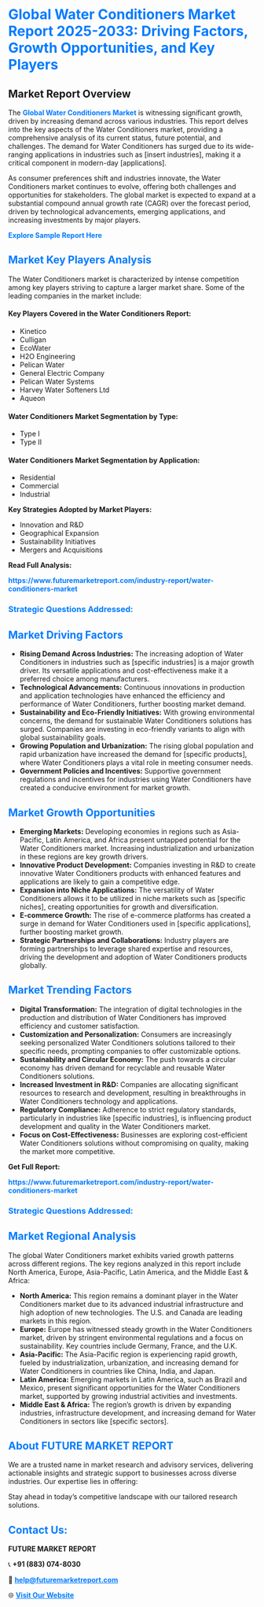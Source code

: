 <h1 style="color: #007BFF;">Global Water Conditioners Market Report 2025-2033: Driving Factors, Growth Opportunities, and Key Players</h1>

<section id="overview">
<h2>Market Report Overview</h2>
<p>The <a href="https://www.futuremarketreport.com/industry-report/water-conditioners-market" style="color: #007BFF; text-decoration: none;"><strong>Global Water Conditioners Market</strong></a> is witnessing significant growth, driven by increasing demand across various industries. This report delves into the key aspects of the Water Conditioners market, providing a comprehensive analysis of its current status, future potential, and challenges. The demand for Water Conditioners has surged due to its wide-ranging applications in industries such as [insert industries], making it a critical component in modern-day [applications].</p>
<p>As consumer preferences shift and industries innovate, the Water Conditioners market continues to evolve, offering both challenges and opportunities for stakeholders. The global market is expected to expand at a substantial compound annual growth rate (CAGR) over the forecast period, driven by technological advancements, emerging applications, and increasing investments by major players.</p>
</section>

<section id="overview">
<p><a href="https://www.futuremarketreport.com/request-sample/reportId=91773" style="color: #007BFF; text-decoration: none;"><strong>Explore Sample Report Here</strong></a></p>
</section>

<section id="key-players">
<h2 style="color: #007BFF;">Market Key Players Analysis</h2>
<p>The Water Conditioners market is characterized by intense competition among key players striving to capture a larger market share. Some of the leading companies in the market include:</p>
<h4>Key Players Covered in the Water Conditioners Report:</h4>
<ul><li>Kinetico</li><li>Culligan</li><li>EcoWater</li><li>H2O Engineering</li><li>Pelican Water</li><li>General Electric Company</li><li>Pelican Water Systems</li><li>Harvey Water Softeners Ltd</li><li>Aqueon</li></ul>
<h4>Water Conditioners Market Segmentation by Type:</h4>
<ul><li>Type I</li><li>Type II</li></ul>

<h4>Water Conditioners Market Segmentation by Application:</h4>
<ul><li>Residential</li><li>Commercial</li><li>Industrial</li></ul>
<p><strong>Key Strategies Adopted by Market Players:</strong></p>
<ul>
<li>Innovation and R&D</li>
<li>Geographical Expansion</li>
<li>Sustainability Initiatives</li>
<li>Mergers and Acquisitions</li>
</ul>
</section>

<section>
<p><strong>Read Full Analysis: </strong></p><a href="https://www.futuremarketreport.com/industry-report/water-conditioners-market" style="color: #007BFF; text-decoration: none;"><strong>https://www.futuremarketreport.com/industry-report/water-conditioners-market</strong></a>
<h3 style="color: #007BFF;">Strategic Questions Addressed:</h3>
</section>

<section id="driving-factors">
<h2 style="color: #007BFF;">Market Driving Factors</h2>
<ul>
<li><strong>Rising Demand Across Industries:</strong> The increasing adoption of Water Conditioners in industries such as [specific industries] is a major growth driver. Its versatile applications and cost-effectiveness make it a preferred choice among manufacturers.</li>
<li><strong>Technological Advancements:</strong> Continuous innovations in production and application technologies have enhanced the efficiency and performance of Water Conditioners, further boosting market demand.</li>
<li><strong>Sustainability and Eco-Friendly Initiatives:</strong> With growing environmental concerns, the demand for sustainable Water Conditioners solutions has surged. Companies are investing in eco-friendly variants to align with global sustainability goals.</li>
<li><strong>Growing Population and Urbanization:</strong> The rising global population and rapid urbanization have increased the demand for [specific products], where Water Conditioners plays a vital role in meeting consumer needs.</li>
<li><strong>Government Policies and Incentives:</strong> Supportive government regulations and incentives for industries using Water Conditioners have created a conducive environment for market growth.</li>
</ul>
</section>

<section id="growth-opportunities">
<h2 style="color: #007BFF;">Market Growth Opportunities</h2>
<ul>
<li><strong>Emerging Markets:</strong> Developing economies in regions such as Asia-Pacific, Latin America, and Africa present untapped potential for the Water Conditioners market. Increasing industrialization and urbanization in these regions are key growth drivers.</li>
<li><strong>Innovative Product Development:</strong> Companies investing in R&D to create innovative Water Conditioners products with enhanced features and applications are likely to gain a competitive edge.</li>
<li><strong>Expansion into Niche Applications:</strong> The versatility of Water Conditioners allows it to be utilized in niche markets such as [specific niches], creating opportunities for growth and diversification.</li>
<li><strong>E-commerce Growth:</strong> The rise of e-commerce platforms has created a surge in demand for Water Conditioners used in [specific applications], further boosting market growth.</li>
<li><strong>Strategic Partnerships and Collaborations:</strong> Industry players are forming partnerships to leverage shared expertise and resources, driving the development and adoption of Water Conditioners products globally.</li>
</ul>
</section>

<section id="trending-factors">
<h2 style="color: #007BFF;">Market Trending Factors</h2>
<ul>
<li><strong>Digital Transformation:</strong> The integration of digital technologies in the production and distribution of Water Conditioners has improved efficiency and customer satisfaction.</li>
<li><strong>Customization and Personalization:</strong> Consumers are increasingly seeking personalized Water Conditioners solutions tailored to their specific needs, prompting companies to offer customizable options.</li>
<li><strong>Sustainability and Circular Economy:</strong> The push towards a circular economy has driven demand for recyclable and reusable Water Conditioners solutions.</li>
<li><strong>Increased Investment in R&D:</strong> Companies are allocating significant resources to research and development, resulting in breakthroughs in Water Conditioners technology and applications.</li>
<li><strong>Regulatory Compliance:</strong> Adherence to strict regulatory standards, particularly in industries like [specific industries], is influencing product development and quality in the Water Conditioners market.</li>
<li><strong>Focus on Cost-Effectiveness:</strong> Businesses are exploring cost-efficient Water Conditioners solutions without compromising on quality, making the market more competitive.</li>
</ul>
</section>

<section>
<p><strong>Get Full Report: </strong></p><a href="https://www.futuremarketreport.com/industry-report/water-conditioners-market" style="color: #007BFF; text-decoration: none;"><strong>https://www.futuremarketreport.com/industry-report/water-conditioners-market</strong></a>
<h3 style="color: #007BFF;">Strategic Questions Addressed:</h3>
</section>


<section id="regional-analysis">
<h2 style="color: #007BFF;">Market Regional Analysis</h2>
<p>The global Water Conditioners market exhibits varied growth patterns across different regions. The key regions analyzed in this report include North America, Europe, Asia-Pacific, Latin America, and the Middle East & Africa:</p>
<ul>
<li><strong>North America:</strong> This region remains a dominant player in the Water Conditioners market due to its advanced industrial infrastructure and high adoption of new technologies. The U.S. and Canada are leading markets in this region.</li>
<li><strong>Europe:</strong> Europe has witnessed steady growth in the Water Conditioners market, driven by stringent environmental regulations and a focus on sustainability. Key countries include Germany, France, and the U.K.</li>
<li><strong>Asia-Pacific:</strong> The Asia-Pacific region is experiencing rapid growth, fueled by industrialization, urbanization, and increasing demand for Water Conditioners in countries like China, India, and Japan.</li>
<li><strong>Latin America:</strong> Emerging markets in Latin America, such as Brazil and Mexico, present significant opportunities for the Water Conditioners market, supported by growing industrial activities and investments.</li>
<li><strong>Middle East & Africa:</strong> The region’s growth is driven by expanding industries, infrastructure development, and increasing demand for Water Conditioners in sectors like [specific sectors].</li>
</ul>
</section>

<footer>
<h2 style="color: #007BFF;">About FUTURE MARKET REPORT</h2>
<p>We are a trusted name in market research and advisory services, delivering actionable insights and strategic support to businesses across diverse industries. Our expertise lies in offering:</p>

<p>Stay ahead in today’s competitive landscape with our tailored research solutions.</p>

<h2 style="color: #007BFF;">Contact Us:</h2>
<p><strong>FUTURE MARKET REPORT</strong></p>
<p>📞 <strong>+91 (883) 074-8030</strong></p>
<p>📧 <strong><a href="mailto:help@futuremarketreport.com" style="color: #007BFF;">help@futuremarketreport.com</a></strong></p>
<p>🌐 <strong><a href="https://www.futuremarketreport.com/" style="color: #007BFF;">Visit Our Website</a></strong></p>
</footer>